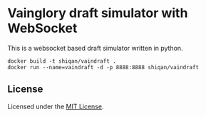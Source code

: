 # Vainglory draft simulator with WebSocket

This is a websocket based draft simulator written in python.


```
docker build -t shiqan/vaindraft .
docker run --name=vaindraft -d -p 8888:8888 shiqan/vaindraft
```
## License

Licensed under the [MIT License](vaindraft/LICENSE).